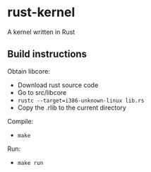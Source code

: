 rust-kernel
===========

A kernel written in Rust

Build instructions
------------------

Obtain libcore:

- Download rust source code
- Go to src/libcore
- `rustc --target=i386-unknown-linux lib.rs`
- Copy the .rlib to the current directory

Compile:

- `make`

Run:

- `make run`
